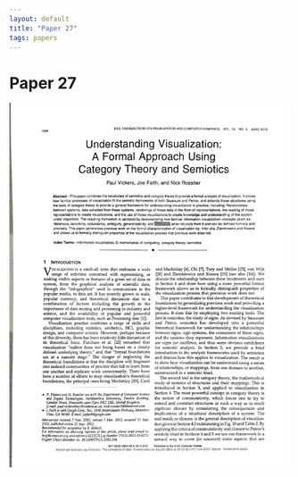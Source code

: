 ```yaml
---
layout: default
title: "Paper 27"
tags: papers
---
```


# Paper 27

<img src="/assets/scans/27.png" alt="Page with chartjunk removed" width="800"/>
